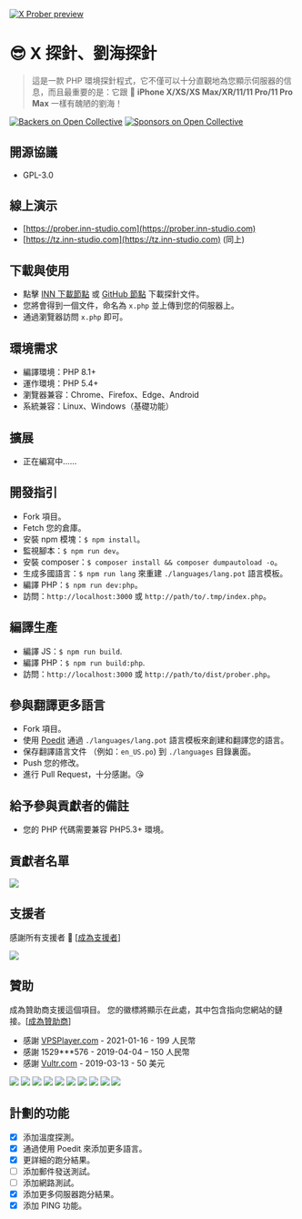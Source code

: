 [![X Prober preview](screenshots/preview.webp)](screenshots/preview.webp)

# 😎 X 探針、劉海探針

> 這是一款 PHP 環境探針程式，它不僅可以十分直觀地為您顯示伺服器的信息，而且最重要的是：它跟 📱 **iPhone X/XS/XS Max/XR/11/11 Pro/11 Pro Max** 一樣有醜陋的劉海！

[![Backers on Open Collective](https://opencollective.com/x-prober/backers/badge.svg)](#backers)
[![Sponsors on Open Collective](https://opencollective.com/x-prober/sponsors/badge.svg)](#sponsors)

## 開源協議

- GPL-3.0

## 線上演示

- [https://prober.inn-studio.com](https://prober.inn-studio.com)
- [https://tz.inn-studio.com](https://tz.inn-studio.com) (同上)

## 下載與使用

- 點擊 [INN 下載節點](https://api.inn-studio.com/download?id=xprober) 或 [GitHub 節點](https://github.com/kmvan/x-prober/raw/master/dist/prober.php) 下載探針文件。
- 您將會得到一個文件，命名為 `x.php` 並上傳到您的伺服器上。
- 通過瀏覽器訪問 `x.php` 即可。

## 環境需求

- 編譯環境：PHP 8.1+
- 運作環境：PHP 5.4+
- 瀏覽器兼容：Chrome、Firefox、Edge、Android
- 系統兼容：Linux、Windows（基礎功能）

## 擴展

- 正在編寫中……

## 開發指引

- Fork 項目。
- Fetch 您的倉庫。
- 安裝 npm 模塊：`$ npm install`。
- 監視腳本：`$ npm run dev`。
- 安裝 composer：`$ composer install && composer dumpautoload -o`。
- 生成多國語言：`$ npm run lang` 來重建 `./languages/lang.pot` 語言模板。
- 編譯 PHP：`$ npm run dev:php`。
- 訪問：`http://localhost:3000` 或 `http://path/to/.tmp/index.php`。

## 編譯生產

- 編譯 JS：`$ npm run build`.
- 編譯 PHP：`$ npm run build:php`.
- 訪問：`http://localhost:3000` 或 `http://path/to/dist/prober.php`。

## 參與翻譯更多語言

- Fork 項目。
- 使用 [Poedit](https://poedit.net/) 通過 `./languages/lang.pot` 語言模板來創建和翻譯您的語言。
- 保存翻譯語言文件 （例如：`en_US.po`) 到 `./languages` 目錄裏面。
- Push 您的修改。
- 進行 Pull Request，十分感謝。😘

## 給予參與貢獻者的備註

- 您的 PHP 代碼需要兼容 PHP5.3+ 環境。

## 貢獻者名單

<a href="https://github.com/kmvan/x-prober/graphs/contributors"><img src="https://opencollective.com/x-prober/contributors.svg?width=890&button=false" /></a>

## 支援者

感謝所有支援者 🙏 [[成為支援者](https://opencollective.com/x-prober#backer)]

<a href="https://opencollective.com/x-prober#backers" target="_blank"><img src="https://opencollective.com/x-prober/backers.svg?width=890"></a>

## 贊助

成為贊助商支援這個項目。 您的徽標將顯示在此處，其中包含指向您網站的鏈接。[[成為贊助商](https://opencollective.com/x-prober#sponsor)]

- 感謝 [VPSPlayer.com](https://vpsplayer.com/aff.php?aff=50) - 2021-01-16 - 199 人民幣
- 感謝 1529\*\*\*576 - 2019-04-04 – 150 人民幣
- 感謝 [Vultr.com](https://www.vultr.com/?ref=7256513) - 2019-03-13 - 50 美元

<a href="https://opencollective.com/x-prober/sponsor/0/website" target="_blank"><img src="https://opencollective.com/x-prober/sponsor/0/avatar.svg"></a>
<a href="https://opencollective.com/x-prober/sponsor/1/website" target="_blank"><img src="https://opencollective.com/x-prober/sponsor/1/avatar.svg"></a>
<a href="https://opencollective.com/x-prober/sponsor/2/website" target="_blank"><img src="https://opencollective.com/x-prober/sponsor/2/avatar.svg"></a>
<a href="https://opencollective.com/x-prober/sponsor/3/website" target="_blank"><img src="https://opencollective.com/x-prober/sponsor/3/avatar.svg"></a>
<a href="https://opencollective.com/x-prober/sponsor/4/website" target="_blank"><img src="https://opencollective.com/x-prober/sponsor/4/avatar.svg"></a>
<a href="https://opencollective.com/x-prober/sponsor/5/website" target="_blank"><img src="https://opencollective.com/x-prober/sponsor/5/avatar.svg"></a>
<a href="https://opencollective.com/x-prober/sponsor/6/website" target="_blank"><img src="https://opencollective.com/x-prober/sponsor/6/avatar.svg"></a>
<a href="https://opencollective.com/x-prober/sponsor/7/website" target="_blank"><img src="https://opencollective.com/x-prober/sponsor/7/avatar.svg"></a>
<a href="https://opencollective.com/x-prober/sponsor/8/website" target="_blank"><img src="https://opencollective.com/x-prober/sponsor/8/avatar.svg"></a>
<a href="https://opencollective.com/x-prober/sponsor/9/website" target="_blank"><img src="https://opencollective.com/x-prober/sponsor/9/avatar.svg"></a>

## 計劃的功能

- [x] 添加溫度探測。
- [x] 通過使用 Poedit 來添加更多語言。
- [x] 更詳細的跑分結果。
- [ ] 添加郵件發送測試。
- [ ] 添加網路測試。
- [x] 添加更多伺服器跑分結果。
- [x] 添加 PING 功能。
